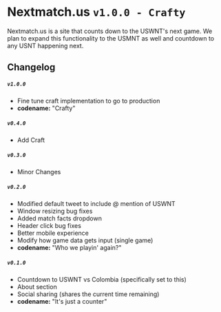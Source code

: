 # Nextmatch.us `v1.0.0 - Crafty`

Nextmatch.us is a site that counts down to the USWNT's next game. We plan to expand this functionality to the USMNT as well and countdown to any USNT happening next.

## Changelog

##### `v1.0.0`
- Fine tune craft implementation to go to production
- **codename:** "Crafty"

##### `v0.4.0`
- Add Craft

##### `v0.3.0`
- Minor Changes

##### `v0.2.0`
- Modified default tweet to include @ mention of USWNT
- Window resizing bug fixes
- Added match facts dropdown
- Header click bug fixes
- Better mobile experience
- Modify how game data gets input (single game)
- **codename:** "Who we playin' again?"

##### `v0.1.0`

- Countdown to USWNT vs Colombia (specifically set to this)
- About section
- Social sharing (shares the current time remaining)
- **codename:** "It's just a counter"